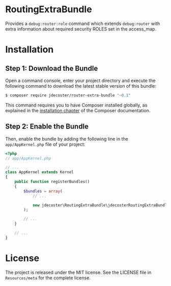 # RoutingExtraBundle

Provides a `debug:router:role` command which extends `debug:router` with extra information
about required security ROLES set in the access_map.

Installation
============

Step 1: Download the Bundle
---------------------------

Open a command console, enter your project directory and execute the
following command to download the latest stable version of this bundle:

```bash
$ composer require jdecoster/router-extra-bundle "~0.1"
```

This command requires you to have Composer installed globally, as explained
in the [installation chapter](https://getcomposer.org/doc/00-intro.md)
of the Composer documentation.

Step 2: Enable the Bundle
-------------------------

Then, enable the bundle by adding the following line in the `app/AppKernel.php`
file of your project:

```php
<?php
// app/AppKernel.php

// ...
class AppKernel extends Kernel
{
    public function registerBundles()
    {
        $bundles = array(
            // ...

            new jdecoster\RoutingExtraBundle\jdecosterRoutingExtraBundle(),
        );

        // ...
    }

    // ...
}
```

License
=======

The project is released under the MIT license. See the LICENSE file in `Resources/meta` for
the complete license.
